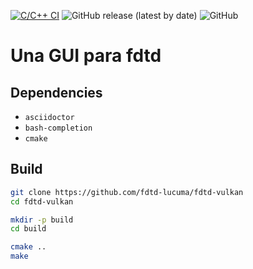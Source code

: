 [![C/C++ CI](https://github.com/fdtd-lucuma/fdtd-vulkan/workflows/C/C++%20CI/badge.svg)](https://github.com/fdtd-lucuma/fdtd-vulkan/actions?query=workflow%3A%22C%2FC%2B%2B+CI%22)
![GitHub release (latest by date)](https://img.shields.io/github/v/release/fdtd-lucuma/fdtd-vulkan?logo=github)
![GitHub](https://img.shields.io/github/license/fdtd-lucuma/fdtd-vulkan?logo=gnu)

# Una GUI para fdtd

## Dependencies

* `asciidoctor`
* `bash-completion`
* `cmake`

## Build
``` bash
git clone https://github.com/fdtd-lucuma/fdtd-vulkan
cd fdtd-vulkan

mkdir -p build
cd build

cmake ..
make
```
